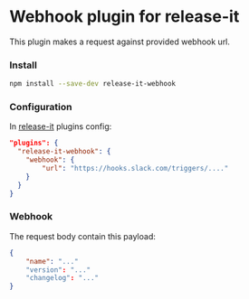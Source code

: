 # Webhook plugin for release-it

This plugin makes a request against provided webhook url.

### Install

```bash
npm install --save-dev release-it-webhook
```

### Configuration

In [release-it](https://github.com/release-it/release-it/blob/main/docs/plugins.md#using-a-plugin) plugins config:

```json
"plugins": {
  "release-it-webhook": {
	"webhook": {
		"url": "https://hooks.slack.com/triggers/...."
	}
  }
}
```

### Webhook

The request body contain this payload:

```json
{
	"name": "..."
	"version": "..."
	"changelog": "..."
}
```
